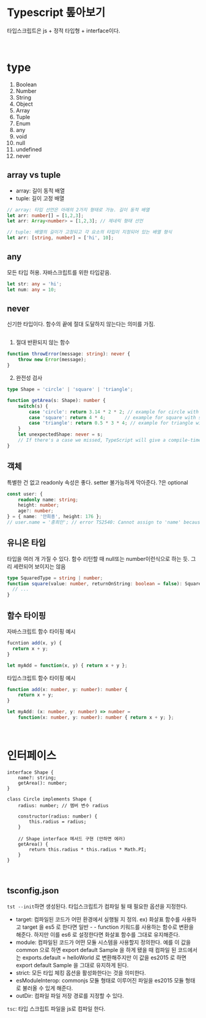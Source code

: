 # Typescript 톺아보기 
타입스크립트은 js + 정적 타입형 + interface이다. 

<br>

# type 
1. Boolean
2. Number
3. String
4. Object
5. Array
6. Tuple
7. Enum
8. any
9. void
10. null
11. undefined
12. never


## array vs tuple
- array: 길이 동적 배열
- tuple: 길이 고정 배열 
```typescript 
// array: 타입 선언은 아래의 2가지 형태로 가능. 길이 동적 배열 
let arr: number[] = [1,2,3];
let arr: Array<number> = [1,2,3]; // 제네릭 형태 선언 

// tuple: 배열의 길이가 고정되고 각 요소의 타입이 지정되어 있는 배열 형식
let arr: [string, number] = ['hi', 10];
```

## any
모든 타입 허용. 자바스크립트를 위한 타입같음. 
```typescript
let str: any = 'hi';
let num: any = 10;
```

## never
신기한 타입이다. 함수의 끝에 절대 도달하지 않는다는 의미를 가짐. 
```typescript
```
1) 절대 반환되지 않는 함수
```typescript
function throwError(message: string): never {
    throw new Error(message);
}
```

2) 완전성 검사 
```typescript
type Shape = 'circle' | 'square' | 'triangle';

function getArea(s: Shape): number {
    switch(s) {
        case 'circle': return 3.14 * 2 * 2; // example for circle with radius 2
        case 'square': return 4 * 4;       // example for square with side length 4
        case 'triangle': return 0.5 * 3 * 4; // example for triangle with base 3 and height 4
    }
    let unexpectedShape: never = s; 
    // If there's a case we missed, TypeScript will give a compile-time error here
}
```

## 객체
특별한 건 없고 readonly 속성은 좋다. setter 불가능하게 막아준다. ?은 optional
```typescript
const user: {
    readonly name: string;
    height: number;
    age?: number;
} = { name: '안희종', height: 176 };
// user.name = '종희안'; // error TS2540: Cannot assign to 'name' because it is a constant or a read-only property.
```

## 유니온 타입
타입을 여러 개 가질 수 있다. 함수 리턴할 때 null또는 number이런식으로 하는 듯. 그리 세련되어 보이지는 않음
```typescript
type SquaredType = string | number;
function square(value: number, returnOnString: boolean = false): SquaredType {
  // ... 
}
```

## 함수 타이핑
자바스크립트 함수 타이핑 예시
```javascript
fucntion add(x, y) {
  return x + y;
}

let myAdd = function(x, y) { return x + y };
```

타입스크립트 함수 타이핑 예시 
```typescript
function add(x: number, y: number): number {
    return x + y;
}

let myAdd: (x: number, y: number) => number =
    function(x: number, y: number): number { return x + y; };
```

<br>

# 인터페이스 
```typscript
interface Shape {
    name?: string;
    getArea(): number;
}

class Circle implements Shape {
    radius: number; // 멤버 변수 radius

    constructor(radius: number) {
        this.radius = radius;
    }

    // Shape interface 메서드 구현 (안하면 에러)
    getArea() {
        return this.radius * this.radius * Math.PI;
    }
}
```

<br>

## tsconfig.json
`tst --init`하면 생성된다. 타입스크립트가 컴파일 될 때 필요한 옵션을 지정한다. 
- target: 컴파일된 코드가 어떤 환경에서 실행될 지 정의. ex) 화살표 함수를 사용하고 target 을 es5 로 한다면 일반 - - function 키워드를 사용하는 함수로 변환을 해준다. 하지만 이를 es6 로 설정한다면 화살표 함수를 그대로 유지해준다. 
- module: 컴파일된 코드가 어떤 모듈 시스템을 사용할지 정의한다. 예를 이 값을 common 으로 하면 export default Sample 을 하게 됐을 때 컴파일 된 코드에서는 exports.default = helloWorld 로 변환해주지만 이 값을 es2015 로 하면 export default Sample 을 그대로 유지하게 된다.
- strict: 모든 타입 체킹 옵션을 활성화한다는 것을 의미한다. 
- esModuleInterop: commonjs 모듈 형태로 이루어진 파일을 es2015 모듈 형태로 불러올 수 있게 해준다. 
- outDir: 컴파일 파일 저장 경로를 지정할 수 있다. 

`tsc`: 타입 스크립트 파일을 js로 컴파일 한다. 

